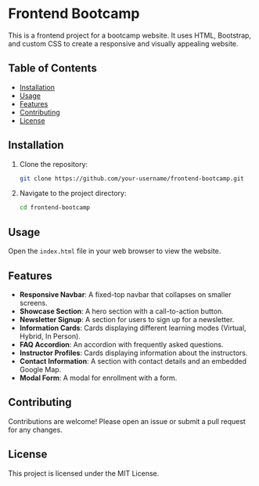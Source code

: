 # Frontend Bootcamp

This is a frontend project for a bootcamp website. It uses HTML, Bootstrap, and custom CSS to create a responsive and visually appealing website.

## Table of Contents

- [Installation](#installation)
- [Usage](#usage)
- [Features](#features)
- [Contributing](#contributing)
- [License](#license)

## Installation

1. Clone the repository:
    ```sh
    git clone https://github.com/your-username/frontend-bootcamp.git
    ```
2. Navigate to the project directory:
    ```sh
    cd frontend-bootcamp
    ```

## Usage

Open the `index.html` file in your web browser to view the website.

## Features

- **Responsive Navbar**: A fixed-top navbar that collapses on smaller screens.
- **Showcase Section**: A hero section with a call-to-action button.
- **Newsletter Signup**: A section for users to sign up for a newsletter.
- **Information Cards**: Cards displaying different learning modes (Virtual, Hybrid, In Person).
- **FAQ Accordion**: An accordion with frequently asked questions.
- **Instructor Profiles**: Cards displaying information about the instructors.
- **Contact Information**: A section with contact details and an embedded Google Map.
- **Modal Form**: A modal for enrollment with a form.

## Contributing

Contributions are welcome! Please open an issue or submit a pull request for any changes.

## License

This project is licensed under the MIT License.